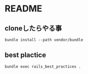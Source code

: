 # README
## cloneしたらやる事 
`bundle install --path vendor/bundle`

## best plactice
`bundle exec rails_best_practices .`
